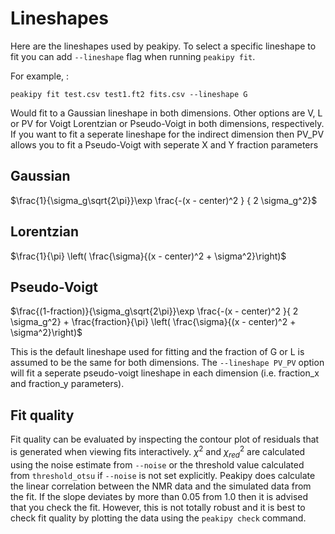 Lineshapes
==========

Here are the lineshapes used by peakipy. To select a specific lineshape
to fit you can add `--lineshape` flag when running `peakipy fit`.

For example, :

    peakipy fit test.csv test1.ft2 fits.csv --lineshape G

Would fit to a Gaussian lineshape in both dimensions. Other options are
V, L or PV for Voigt Lorentzian or Pseudo-Voigt in both dimensions,
respectively. If you want to fit a seperate lineshape for the indirect
dimension then PV_PV allows you to fit a Pseudo-Voigt with seperate X
and Y fraction parameters

Gaussian
--------

$\frac{1}{\sigma_g\sqrt{2\pi}}\exp \frac{-(x - center)^2 } { 2 \sigma_g^2}$

Lorentzian
----------

$\frac{1}{\pi} \left( \frac{\sigma}{(x - center)^2 + \sigma^2}\right)$

Pseudo-Voigt
------------

$\frac{(1-fraction)}{\sigma_g\sqrt{2\pi}}\exp \frac{-(x - center)^2 }{ 2 \sigma_g^2} + \frac{fraction}{\pi} \left( \frac{\sigma}{(x - center)^2 + \sigma^2}\right)$

This is the default lineshape used for fitting and the fraction of G or
L is assumed to be the same for both dimensions. The `--lineshape PV_PV`
option will fit a seperate pseudo-voigt lineshape in each dimension
(i.e. fraction_x and fraction_y parameters).

Fit quality
-----------

Fit quality can be evaluated by inspecting the contour plot of residuals
that is generated when viewing fits interactively. $\chi^2$ and
$\chi_{red}^2$ are calculated using the noise estimate from `--noise` or
the threshold value calculated from `threshold_otsu` if `--noise` is not
set explicitly. Peakipy does calculate the linear correlation between
the NMR data and the simulated data from the fit. If the slope deviates
by more than 0.05 from 1.0 then it is advised that you check the fit.
However, this is not totally robust and it is best to check fit quality
by plotting the data using the `peakipy check` command.
